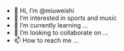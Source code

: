 - 👋 Hi, I’m @miuweishi
- 👀 I’m interested in sports and music
- 🌱 I’m currently learning ...
- 💞️ I’m looking to collaborate on ...
- 📫 How to reach me ...

<!---
miuweishi/miuweishi is a ✨ special ✨ repository because its `README.md` (this file) appears on your GitHub profile.
You can click the Preview link to take a look at your changes.
--->
